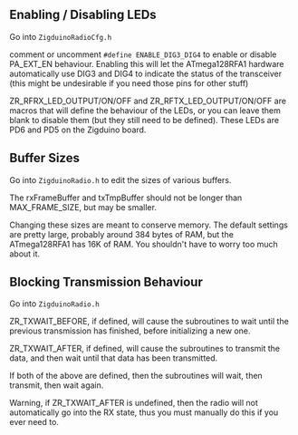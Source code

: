 ## Enabling / Disabling LEDs ##

Go into `ZigduinoRadioCfg.h`

comment or uncomment `#define ENABLE_DIG3_DIG4` to enable or disable PA\_EXT\_EN behaviour. Enabling this will let the ATmega128RFA1 hardware automatically use DIG3 and DIG4 to indicate the status of the transceiver (this might be undesirable if you need those pins for other stuff)

ZR\_RFRX\_LED\_OUTPUT/ON/OFF and ZR\_RFTX\_LED\_OUTPUT/ON/OFF are macros that will define the behaviour of the LEDs, or you can leave them blank to disable them (but they still need to be defined). These LEDs are PD6 and PD5 on the Zigduino board.

## Buffer Sizes ##

Go into `ZigduinoRadio.h` to edit the sizes of various buffers.

The rxFrameBuffer and txTmpBuffer should not be longer than MAX\_FRAME\_SIZE, but may be smaller.

Changing these sizes are meant to conserve memory. The default settings are pretty large, probably around 384 bytes of RAM, but the ATmega128RFA1 has 16K of RAM. You shouldn't have to worry too much about it.

## Blocking Transmission Behaviour ##

Go into `ZigduinoRadio.h`

ZR\_TXWAIT\_BEFORE, if defined, will cause the subroutines to wait until the previous transmission has finished, before initializing a new one.

ZR\_TXWAIT\_AFTER, if defined, will cause the subroutines to transmit the data, and then wait until that data has been transmitted.

If both of the above are defined, then the subroutines will wait, then transmit, then wait again.

Warning, if ZR\_TXWAIT\_AFTER is undefined, then the radio will not automatically go into the RX state, thus you must manually do this if you ever need to.